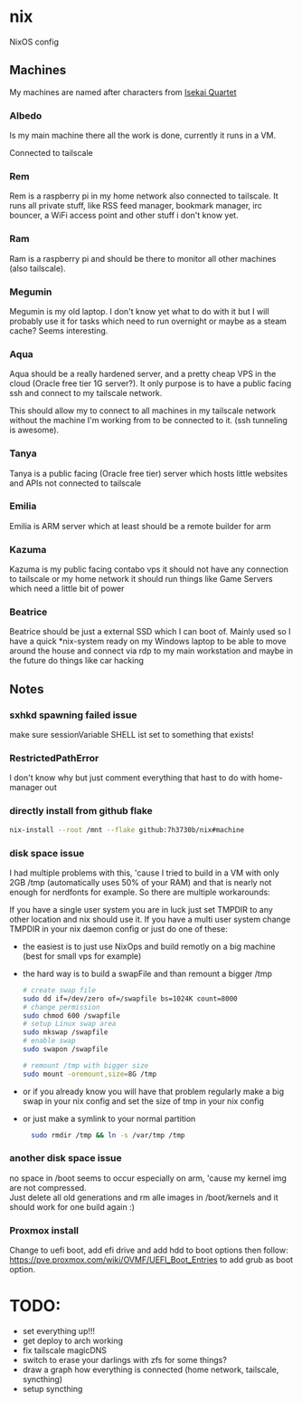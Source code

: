 # nix

NixOS config

## Machines

My machines are named after characters from [Isekai Quartet](https://myanimelist.net/anime/38472/Isekai_Quartet/)

### Albedo

Is my main machine there all the work is done, currently it runs in a VM.

Connected to tailscale

### Rem

Rem is a raspberry pi in my home network also connected to tailscale. It runs all private stuff, like RSS feed manager, bookmark manager, irc bouncer, a WiFi access point and other stuff i don't know yet.  

### Ram

Ram is a raspberry pi and should be there to monitor all other machines (also tailscale).

### Megumin

Megumin is my old laptop. I don't know yet what to do with it but I will probably use it for tasks which need to run overnight or maybe as a steam cache? Seems interesting.

### Aqua

Aqua should be a really hardened server, and a pretty cheap VPS in the cloud (Oracle free tier 1G server?). It only purpose is to have a public facing ssh and connect to my tailscale network.

This should allow my to connect to all machines in my tailscale network without the machine I'm working from to be connected to it. (ssh tunneling is awesome).

### Tanya

Tanya is a public facing (Oracle free tier) server which hosts little websites and APIs not connected to tailscale

### Emilia

Emilia is ARM server which at least should be a remote builder for arm

### Kazuma

Kazuma is my public facing contabo vps it should not have any connection to tailscale or my home network it should run things like Game Servers which need a little bit of power  

### Beatrice

Beatrice should be just a external SSD which I can boot of. Mainly used so I have a quick *nix-system ready on my Windows laptop to be able to move around the house and connect via rdp to my main workstation and maybe in the future do things like car hacking

## Notes

### sxhkd spawning failed issue

make sure sessionVariable SHELL ist set to something that exists!

### RestrictedPathError

I don't know why but just comment everything that hast to do with home-manager out

### directly install from github flake

```bash
nix-install --root /mnt --flake github:7h3730b/nix#machine
```

### disk space issue

I had multiple problems with this, 'cause I tried to build in a VM with only 2GB /tmp (automatically uses 50% of your RAM) and that is nearly not enough for nerdfonts for example. So there are multiple workarounds:  

If you have a single user system you are in luck just set TMPDIR to any other location and nix should use it.
If you have a multi user system change TMPDIR in your nix daemon config or just do one of these:

- the easiest is to just use NixOps and build remotly on a big machine (best for small vps for example)  
- the hard way is to build a swapFile and than remount a bigger /tmp  

    ```bash
    # create swap file
    sudo dd if=/dev/zero of=/swapfile bs=1024K count=8000
    # change permission
    sudo chmod 600 /swapfile
    # setup Linux swap area
    sudo mkswap /swapfile
    # enable swap
    sudo swapon /swapfile

    # remount /tmp with bigger size
    sudo mount -oremount,size=8G /tmp
    ```

- or if you already know you will have that problem regularly make a big swap in your nix config and set the size of tmp in your nix config
- or just make a symlink to your normal partition  

  ```bash
    sudo rmdir /tmp && ln -s /var/tmp /tmp
  ```

### another disk space issue

no space in /boot seems to occur especially on arm, 'cause my kernel img are not compressed.  
Just delete all old generations and rm alle images in /boot/kernels and it should work for one build again :)

### Proxmox install

Change to uefi boot, add efi drive and add hdd to boot options then follow: https://pve.proxmox.com/wiki/OVMF/UEFI_Boot_Entries to add grub as boot option.

# TODO: 

- set everything up!!!  
- get deploy to arch working
- fix tailscale magicDNS
- switch to erase your darlings with zfs for some things?  
- draw a graph how everything is connected (home network, tailscale, syncthing) 
- setup syncthing